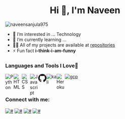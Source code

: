 <h1 align="center">Hi 👋, I'm Naveen</h1>
<!-- <h3 align="center">A passionate developer from Sri Lanka</h3> -->

<p align="left"> <img src="https://komarev.com/ghpvc/?username=naveensanjula975&label=Profile%20views&color=0e75b6&style=flat" alt="naveensanjula975" /> </p>


- 👀 I’m interested in ... Technology
- 🌱 I’m currently learning ...
- 👨‍💻 All of my projects are available at [repositories](https://github.com/naveensanjula975?tab=repositories)
- ⚡ Fun fact **i-think-i-am-funny**


### Languages and Tools I Love💙
[<img align="left" alt="Python" width="26px" src="https://upload.wikimedia.org/wikipedia/commons/thumb/c/c3/Python-logo-notext.svg/600px-Python-logo-notext.svg.png" />](https://python.org/)
[<img align="left" alt="HTML" width="26px" src="https://cdn.worldvectorlogo.com/logos/html-1.svg" />](https://html.com/)
[<img align="left" alt="CSS" width="26px" src="https://cdn.worldvectorlogo.com/logos/css-3.svg" />](https://en.wikipedia.org/wiki/CSS)
[<img align="left" alt="Javascript" width="26px" src="https://cdn.worldvectorlogo.com/logos/logo-javascript.svg" />](https://www.javascript.com/)
<!-- [<img align="left" alt="csharp" width="26px" src="https://cdn.worldvectorlogo.com/logos/c--4.svg" />](https://docs.microsoft.com/en-us/dotnet/csharp/) -->
<!-- [<img align="left" alt="Visual Studio Code" width="26px" src="https://raw.githubusercontent.com/github/explore/80688e429a7d4ef2fca1e82350fe8e3517d3494d/topics/visual-studio-code/visual-studio-code.png" />](https://code.visualstudio.com/) -->
[<img align="left" alt="GitHub" width="26px" src="https://raw.githubusercontent.com/github/explore/78df643247d429f6cc873026c0622819ad797942/topics/github/github.png" />](https://git-scm.com/)
[<img align="left" alt="kali" width="32px" src="https://seeklogo.com/images/K/kali-linux-logo-5A3B1D1555-seeklogo.com.png" />](https://www.kali.org/)
[<img align="left" alt="Heroku" width="26px" src="https://www.nicepng.com/png/full/223-2233246_heroku-logo-salesforce-heroku.png" />](https://heroku.com/)
<a href="https://cloud.google.com" target="_blank" rel="noreferrer"> <img src="https://www.vectorlogo.zone/logos/google_cloud/google_cloud-icon.svg" alt="gcp" width="35" height="35"/> </a>
<!-- <a href="https://reactjs.org/" target="_blank" rel="noreferrer"> <img src="https://raw.githubusercontent.com/devicons/devicon/master/icons/react/react-original-wordmark.svg" alt="react" width="35" height="35"/> </a> -->
<!-- <a href="https://www.docker.com/" target="_blank" rel="noreferrer"> <img src="https://raw.githubusercontent.com/devicons/devicon/master/icons/docker/docker-original-wordmark.svg" alt="docker" width="40" height="40"/> </a> <a href="https://flutter.dev" target="_blank" rel="noreferrer"> <img src="https://www.vectorlogo.zone/logos/flutterio/flutterio-icon.svg" alt="flutter" width="40" height="40"/> </a> -->
<br>
<h3 align="left">Connect with me:</h3>
<p align="left">
<a href="https://twitter.com/naveensanjula20" target="blank"><img align="center" src="https://raw.githubusercontent.com/rahuldkjain/github-profile-readme-generator/master/src/images/icons/Social/twitter.svg" alt="#" height="30" width="40" /></a>  
<a href="https://linkedin.com/in/naveensanjula" target="blank"><img align="center" src="https://raw.githubusercontent.com/rahuldkjain/github-profile-readme-generator/master/src/images/icons/Social/linked-in-alt.svg" alt="#" height="30" width="40" /></a>  
<a href="https://t.me/naveen_sanjula" target="blank"><img align="center" src="https://www.svgrepo.com/show/299513/telegram.svg" alt="#" height="30" width="40" /></a>
<a href="https://dev.to/naveensanjula" target="blank"><img align="center" src="https://raw.githubusercontent.com/rahuldkjain/github-profile-readme-generator/master/src/images/icons/Social/devto.svg" alt="#" height="30" width="40" /></a>
<!-- <a href="https://www.hackerrank.com/naveensanjula15" target="blank"><img align="center" src="https://cdn.worldvectorlogo.com/logos/hackerrank.svg" alt="#" height="30" width="40" /></a>  -->
<!-- <a href="https://www.reddit.com/user/naveensanjula/" target="blank"><img align="center" src="https://www.logo.wine/a/logo/Reddit/Reddit-Logomark-Color-Logo.wine.svg" alt="#" height="50" width="50" /></a>  -->
</p>
